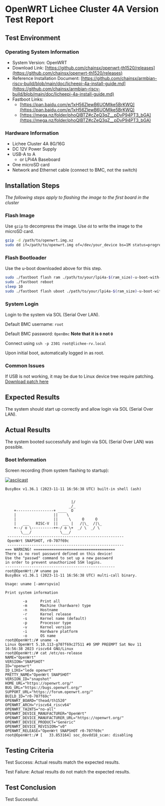 
# OpenWRT Lichee Cluster 4A Version Test Report

## Test Environment

### Operating System Information

- System Version: OpenWRT
- Download Link: [https://github.com/chainsx/openwrt-th1520/releases](https://github.com/chainsx/openwrt-th1520/releases)
- Reference Installation Document: [https://github.com/chainsx/armbian-riscv-build/blob/main/doc/licheepi-4a-install-guide.md](https://github.com/chainsx/armbian-riscv-build/blob/main/doc/licheepi-4a-install-guide.md)
- Fastboot Links:
    - [https://pan.baidu.com/e/1xH56ZlewB6UOMlke5BrKWQ](https://pan.baidu.com/e/1xH56ZlewB6UOMlke5BrKWQ)
    - [https://mega.nz/folder/phoQlBTZ#cZeQ3qZ__pDvP94PT3_bGA](https://mega.nz/folder/phoQlBTZ#cZeQ3qZ__pDvP94PT3_bGA)

### Hardware Information

- Lichee Cluster 4A 8G/16G
- DC 12V Power Supply
- USB-A to A
    - or LPi4A Baseboard
- One microSD card
- Network and Ethernet cable (connect to BMC, not the switch)

## Installation Steps

*The following steps apply to flashing the image to the first board in the cluster*

### Flash Image

Use `gzip` to decompress the image.
Use `dd` to write the image to the microSD card.

```bash
gzip -d /path/to/openwrt.img.xz
sudo dd if=/path/to/openwrt.img of=/dev/your_device bs=1M status=progress
```

### Flash Bootloader

Use the u-boot downloaded above for this step.

```bash
sudo ./fastboot flash ram ./path/to/your/lpi4a-$(ram_size)-u-boot-with-spl.bin
sudo ./fastboot reboot
sleep 10
sudo ./fastboot flash uboot ./path/to/your/lpi4a-$(ram_size)-u-boot-with-spl.bin
```

### System Login

Login to the system via SOL (Serial Over LAN).

Default BMC username: `root`

Default BMC password: `0penBmc` **Note that it is `0` not `O`**

Connect using `ssh -p 2301 root@lichee-rv.local`

Upon initial boot, automatically logged in as root.

### Common Issues

If USB is not working, it may be due to Linux device tree require patching. [Download patch here](https://dl.sipeed.com/fileList/LICHEE/LicheeCluster4A/04_Firmware/lpi4a/src/linux/0001-arch-riscv-boot-dts-lpi4a-disable-i2c-io-expander-fo.patch)

## Expected Results

The system should start up correctly and allow login via SOL (Serial Over LAN).

## Actual Results

The system booted successfully and login via SOL (Serial Over LAN) was possible.

### Boot Information

Screen recording (from system flashing to startup):

[![asciicast](https://asciinema.org/a/z6gochTcLaWlL9m0f1Gj6vyoe.svg)](https://asciinema.org/a/z6gochTcLaWlL9m0f1Gj6vyoe)

```log
BusyBox v1.36.1 (2023-11-11 16:56:38 UTC) built-in shell (ash)


                              |/
                             _/_
    +-----------------+ ____  O
    |                 ||    \
    |                 ||     \     O     O
    |   ___   RISC-V  ||  ___ |   /|\_  /|\_
    +--/ o \----------++-/ o \+  _/ \  _/ \
       \___/             \___/
 -----------------------------------------------------
 OpenWrt SNAPSHOT, r0-707f69c
 -----------------------------------------------------
=== WARNING! =====================================
There is no root password defined on this device!
Use the "passwd" command to set up a new password
in order to prevent unauthorized SSH logins.
--------------------------------------------------
root@OpenWrt:/# uname pa
BusyBox v1.36.1 (2023-11-11 16:56:38 UTC) multi-call binary.

Usage: uname [-amnrspvio]

Print system information

        -a      Print all
        -m      Machine (hardware) type
        -n      Hostname
        -r      Kernel release
        -s      Kernel name (default)
        -p      Processor type
        -v      Kernel version
        -i      Hardware platform
        -o      OS name
root@OpenWrt:/# uname -a
Linux OpenWrt 5.10.113-g707f69c27511 #0 SMP PREEMPT Sat Nov 11 16:56:38 2023 riscv64 GNU/Linux
root@OpenWrt:/# cat /etc/os-release 
NAME="OpenWrt"
VERSION="SNAPSHOT"
ID="openwrt"
ID_LIKE="lede openwrt"
PRETTY_NAME="OpenWrt SNAPSHOT"
VERSION_ID="snapshot"
HOME_URL="https://openwrt.org/"
BUG_URL="https://bugs.openwrt.org/"
SUPPORT_URL="https://forum.openwrt.org/"
BUILD_ID="r0-707f69c"
OPENWRT_BOARD="thead/th1520"
OPENWRT_ARCH="riscv64_riscv64"
OPENWRT_TAINTS="no-all"
OPENWRT_DEVICE_MANUFACTURER="OpenWrt"
OPENWRT_DEVICE_MANUFACTURER_URL="https://openwrt.org/"
OPENWRT_DEVICE_PRODUCT="Generic"
OPENWRT_DEVICE_REVISION="v0"
OPENWRT_RELEASE="OpenWrt SNAPSHOT r0-707f69c"
root@OpenWrt:/# [   33.853164] soc_dovdd18_scan: disabling

```

## Testing Criteria

Test Success: Actual results match the expected results.

Test Failure: Actual results do not match the expected results.

## Test Conclusion

Test Successful.